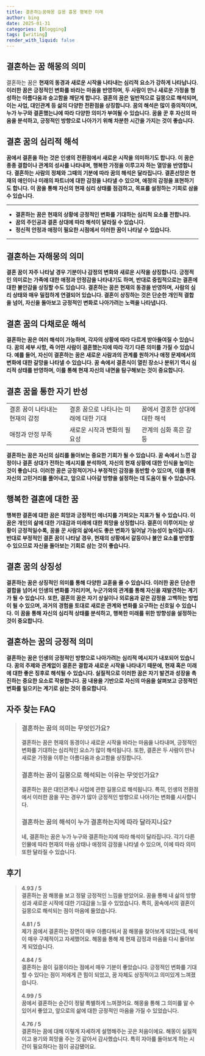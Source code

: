 ```yaml
---
title: 결혼하는꿈해몽 길몽 흉몽 행복한 미래
author: bing
date: 2025-01-31
categories: [Blogging]
tags: [writing]
render_with_liquid: false
---
```



<h2 id='결혼하는 꿈 해몽의 의미'>결혼하는 꿈 해몽의 의미</h2>

<p>결혼하는 꿈은 <b>현재의 동경과 새로운 시작을 나타내는 심리적 요소가 강하게 나타납니다. 이러한 꿈은 긍정적인 변화를 바라는 마음을 반영하며, 두 사람이 만나 새로운 가정을 형성하는 아름다움과 숭고함을 깨닫게 합니다. 결혼의 꿈은 일반적으로 길몽으로 해석되며, 이는 사업, 대인관계 등 삶의 다양한 전환점을 상징합니다. 꿈의 해석은 많이 중의적이며, 누가 누구와 결혼했는냐에 따라 다양한 의미가 부여될 수 있습니다. 꿈을 꾼 후 자신의 마음을 분석하고, 긍정적인 방향으로 나아가기 위해 차분한 시간을 가지는 것이 좋습니다.</p>

<h2 id='결혼 꿈의 심리적 해석'>결혼 꿈의 심리적 해석</h2>

<p>꿈에서 결혼을 하는 것은 <b>인생의 전환점에서 새로운 시작을 의미하기도 합니다. 이 꿈은 종종 결합이나 관계의 성사를 나타내며, 행복한 가정을 이루고자 하는 열망을 반영합니다. 결혼하는 사람의 정체와 그때의 기분에 따라 꿈의 해석은 달라집니다. 결혼선망은 현재의 애인이나 미래의 파트너에 대한 감정을 나타낼 수 있으며, 애정의 감정을 표현하기도 합니다. 이 꿈을 통해 자신의 현재 심리 상태를 점검하고, 목표를 설정하는 기회로 삼을 수 있습니다.</p>

<hr />

<ul>
    <li>결혼하는 꿈은 현재의 상황에 긍정적인 변화를 기대하는 심리적 요소를 전합니다.</li>
    <li>꿈의 주인공과 결혼 상대에 따라 해석이 달라질 수 있습니다.</li>
    <li>정신적 안정과 애정이 필요한 시점에서 이러한 꿈이 나타날 수 있습니다.</li>
</ul>

<hr />

<h2 id='결혼하는 자해몽의 의미'>결혼하는 자해몽의 의미</h2>

<p>결혼 꿈이 자주 나타날 경우 <b>기분이나 감정의 변화와 새로운 시작을 상징합니다. 긍정적인 의미로는 가족에 대한 애정과 안정감을 나타내기도 하며, 반대로 중립적으로는 결혼에 대한 불안감을 상징할 수도 있습니다. 결혼하는 꿈은 현재의 동경을 반영하며, 사람의 심리 상태와 매우 밀접하게 연결되어 있습니다. 결혼이 상징하는 것은 단순한 개인적 결합을 넘어, 자신을 돌아보고 긍정적인 변화로 나아가려는 노력을 나타냅니다.</p>

<h2 id='결혼 꿈의 다채로운 해석'>결혼 꿈의 다채로운 해석</h2>

<p>결혼하는 꿈은 <b>여러 해석이 가능하며, 각자의 상황에 따라 다르게 받아들여질 수 있습니다. 꿈의 세부 사항, 즉 어떤 사람이 결혼했는지에 따라 각기 다른 의미를 가질 수 있습니다. 예를 들어, 자신이 결혼하는 꿈은 새로운 사람과의 관계를 원하거나 애정 문제에서의 변화에 대한 갈망을 나타낼 수 있습니다. 꿈 속에서 결혼식이 열린 장소나 분위기 역시 심리적 상태를 반영하며, 이를 통해 현재 자신의 내면을 탐구해보는 것이 중요합니다.</p>

<h2 id='결혼 꿈을 통한 자기 반성'>결혼 꿈을 통한 자기 반성</h2>

<table>
    <tr>
        <td>결혼 꿈이 나타내는 현재의 감정</td>
        <td>결혼 꿈으로 나타나는 미래에 대한 기대</td>
        <td>꿈에서 결혼한 상대에 대한 해석</td>
    </tr>
    <tr>
        <td>애정과 안정 부족</td>
        <td>새로운 시작과 변화의 필요성</td>
        <td>관계의 심화 혹은 갈등</td>
    </tr>
</table>

<p>결혼하는 꿈은 <b>자신의 심리를 돌아보는 중요한 기회가 될 수 있습니다. 꿈 속에서 느낀 감정이나 결혼 상대가 전하는 메시지를 분석하여, 자신의 현재 상황에 대한 인식을 높이는 것이 좋습니다. 이러한 꿈은 긍정적이거나 부정적인 감정을 동반할 수 있으며, 이를 통해 자신의 고민거리를 풀어내고, 앞으로 나아갈 방향을 설정하는 데 도움이 될 수 있습니다.</p>

<h2 id='행복한 결혼에 대한 꿈'>행복한 결혼에 대한 꿈</h2>

<p>행복한 결혼에 대한 꿈은 <b>희망과 긍정적인 에너지를 가져오는 지표가 될 수 있습니다. 이 꿈은 개인의 삶에 대한 기대감과 미래에 대한 희망을 상징합니다. 결혼이 이루어지는 상황이 긍정적일수록, 꿈을 꾼 사람의 삶에서도 좋은 변화가 일어날 가능성이 높아집니다. 반대로 부정적인 결혼 꿈이 나타날 경우, 현재의 상황에서 갈등이나 불안 요소를 반영할 수 있으므로 자신을 돌아보는 기회로 삼는 것이 좋습니다.</p>

<h2 id='결혼 꿈의 상징성'>결혼 꿈의 상징성</h2>

<p>결혼하는 꿈은 <b>상징적인 의미를 통해 다양한 교훈을 줄 수 있습니다. 이러한 꿈은 단순한 결합을 넘어서 인생의 변화를 가리키며, 누군가와의 관계를 통해 자신을 재발견하는 계기가 될 수 있습니다. 또한, 결혼의 꿈은 자기 상실이나 외로움과 같은 감정을 고백하는 방법이 될 수 있으며, 과거의 경험을 토대로 새로운 관계와 변화를 요구하는 신호일 수 있습니다. 이 꿈을 통해 자신의 심리적 상태를 분석하고, 행복한 미래를 위한 방향성을 설정하는 것이 중요합니다.</p>

<h2 id='결혼하는 꿈의 긍정적 의미'>결혼하는 꿈의 긍정적 의미</h2>

<p>결혼하는 꿈은 <b>인생의 긍정적인 방향으로 나아가려는 심리적 메시지가 내포되어 있습니다. 꿈의 주제와 관계없이 결혼은 결합과 새로운 시작을 나타내기 때문에, 현재 혹은 미래에 대한 좋은 징후로 해석될 수 있습니다. 실질적으로 이러한 꿈은 자기 발견과 성장을 촉진하는 중요한 요소로 작용합니다. 꿈 내용을 기반으로 자신의 마음을 살펴보고 긍정적인 변화를 일으키는 계기로 삼는 것이 중요합니다.</p>


<h2 id='자주_찾는_FAQ'>자주 찾는 FAQ</h2>
<div itemscope="" itemtype="https://schema.org/FAQPage"> 
<blockquote> 
<div itemscope="" itemprop="mainEntity" itemtype="https://schema.org/Question"> 
<h3 itemprop="name">결혼하는 꿈의 의미는 무엇인가요?</h3> 
<div itemscope="" itemprop="acceptedAnswer" itemtype="https://schema.org/Answer"> 
<span itemprop="text"> 
<p>결혼하는 꿈은 현재의 동경이나 새로운 시작을 바라는 마음을 나타내며, 긍정적인 변화를 기대하는 심리적인 요소가 많이 해석됩니다. 또한, 결혼은 두 사람이 만나 새로운 가정을 이루는 아름다움과 숭고함을 상징합니다.</p> 
</span> 
</div> 
</div> 

<div itemscope="" itemprop="mainEntity" itemtype="https://schema.org/Question"> 
<h3 itemprop="name">결혼하는 꿈이 길몽으로 해석되는 이유는 무엇인가요?</h3> 
<div itemscope="" itemprop="acceptedAnswer" itemtype="https://schema.org/Answer"> 
<span itemprop="text"> 
<p>결혼하는 꿈은 대인관계나 사업에 관한 길몽으로 해석됩니다. 특히, 인생의 전환점에서 이러한 꿈을 꾸는 경우가 많아 긍정적인 방향으로 나아가는 변화를 시사합니다.</p> 
</span> 
</div> 
</div> 

<div itemscope="" itemprop="mainEntity" itemtype="https://schema.org/Question"> 
<h3 itemprop="name">결혼하는 꿈의 해석이 누가 결혼하는지에 따라 달라지나요?</h3> 
<div itemscope="" itemprop="acceptedAnswer" itemtype="https://schema.org/Answer"> 
<span itemprop="text"> 
<p>네, 결혼하는 꿈은 누가 누구와 결혼하는지에 따라 해석이 달라집니다. 각기 다른 인물에 따라 현재의 마음 상태나 애정의 감정을 나타낼 수 있으며, 이에 따라 의미 또한 달라질 수 있습니다.</p> 
</span> 
</div> 
</div> 
</blockquote> 
</div>
<h2 id='후기'>후기</h2>
<div itemscope itemtype="https://schema.org/Product">
  <blockquote>
  <div itemprop="review" itemscope itemtype="https://schema.org/Review">
      <div itemprop="reviewRating" itemscope itemtype="https://schema.org/Rating"> <span itemprop="ratingValue">4.93</span> / <span itemprop="bestRating">5</span> </div>
      <span itemprop="reviewBody">결혼하는 꿈 해몽을 보고 정말 긍정적인 느낌을 받았어요. 꿈을 통해 내 삶의 방향성과 새로운 시작에 대한 기대감을 느낄 수 있었습니다. 특히, 꿈속에서의 결혼이 길몽으로 해석되는 점이 마음에 들었습니다.</span>
  </div>
  <br>
  <div itemprop="review" itemscope itemtype="https://schema.org/Review">
      <div itemprop="reviewRating" itemscope itemtype="https://schema.org/Rating"> <span itemprop="ratingValue">4.81</span> / <span itemprop="bestRating">5</span> </div>
      <span itemprop="reviewBody">제가 꿈에서 결혼하는 장면이 매우 아름다워서 꿈 해몽을 찾아보게 되었는데, 해석이 매우 구체적이고 자세했어요. 해몽을 통해 제 현재 감정과 마음을 다시 돌아보게 되었습니다.</span>
  </div>
  <br>
  <div itemprop="review" itemscope itemtype="https://schema.org/Review">
      <div itemprop="reviewRating" itemscope itemtype="https://schema.org/Rating"> <span itemprop="ratingValue">4.84</span> / <span itemprop="bestRating">5</span> </div>
      <span itemprop="reviewBody">결혼하는 꿈이 길몽이라는 점에서 매우 기분이 좋았습니다. 긍정적인 변화를 기대할 수 있다는 점이 저에게 큰 힘이 되었고, 꿈 자체도 상징적이고 의미있게 느껴졌습니다.</span>
  </div>
  <br>
  <div itemprop="review" itemscope itemtype="https://schema.org/Review">
      <div itemprop="reviewRating" itemscope itemtype="https://schema.org/Rating"> <span itemprop="ratingValue">4.99</span> / <span itemprop="bestRating">5</span> </div>
      <span itemprop="reviewBody">꿈에서 결혼하는 순간이 정말 특별하게 느껴졌어요. 해몽을 통해 그 의미를 알 수 있어서 좋았고, 앞으로의 삶에 대한 긍정적인 마음을 가질 수 있었습니다.</span>
  </div>
  <br>
  <div itemprop="review" itemscope itemtype="https://schema.org/Review">
      <div itemprop="reviewRating" itemscope itemtype="https://schema.org/Rating"> <span itemprop="ratingValue">4.76</span> / <span itemprop="bestRating">5</span> </div>
      <span itemprop="reviewBody">결혼하는 꿈에 대해 이렇게 자세하게 설명해주는 곳은 처음이에요. 해몽이 실질적이고 용기와 희망을 주는 것 같아서 감사했습니다. 특히 자아를 돌아보게 하는 시간이 필요하다는 점이 공감됐어요.</span>
  </div>
  </blockquote>
</div>
